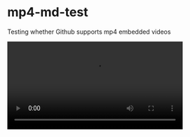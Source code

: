 # mp4-md-test

Testing whether Github supports mp4 embedded videos

<video width="400" controls>
    <source src="https://raw.githubusercontent.com/sfalexrog/mp4-md-test/master/media/video_2019-07-29_13-36-48.mp4" type="video/mp4">
</video>
